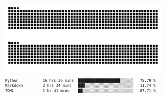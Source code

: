 ![Snake Animation](https://raw.githubusercontent.com/tomhea/tomhea/output/github-contribution-grid-snake-dark.svg#gh-dark-mode-only)
![Snake Animation](https://raw.githubusercontent.com/tomhea/tomhea/output/github-contribution-grid-snake.svg#gh-light-mode-only)

<p></p>

<!--START_SECTION:waka-->

```txt
Python           16 hrs 36 mins  ███████████████████░░░░░░   75.79 %
Markdown         2 hrs 34 mins   ███░░░░░░░░░░░░░░░░░░░░░░   11.74 %
TOML             1 hr 41 mins    ██░░░░░░░░░░░░░░░░░░░░░░░   07.71 %
```

<!--END_SECTION:waka-->
